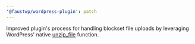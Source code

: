 ```yaml
---
'@faustwp/wordpress-plugin': patch
---
```


Improved plugin's process for handling blockset file uploads by leveraging WordPress' native [unzip_file](https://developer.wordpress.org/reference/functions/unzip_file/) function.